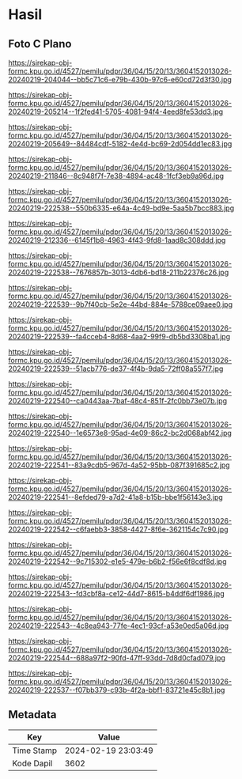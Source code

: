 # Hasil

## Foto C Plano

https://sirekap-obj-formc.kpu.go.id/4527/pemilu/pdpr/36/04/15/20/13/3604152013026-20240219-204044--bb5c71c6-e79b-430b-97c6-e60cd72d3f30.jpg

https://sirekap-obj-formc.kpu.go.id/4527/pemilu/pdpr/36/04/15/20/13/3604152013026-20240219-205214--1f2fed41-5705-4081-94f4-4eed8fe53dd3.jpg

https://sirekap-obj-formc.kpu.go.id/4527/pemilu/pdpr/36/04/15/20/13/3604152013026-20240219-205649--84484cdf-5182-4e4d-bc69-2d054dd1ec83.jpg

https://sirekap-obj-formc.kpu.go.id/4527/pemilu/pdpr/36/04/15/20/13/3604152013026-20240219-211846--8c948f7f-7e38-4894-ac48-1fcf3eb9a96d.jpg

https://sirekap-obj-formc.kpu.go.id/4527/pemilu/pdpr/36/04/15/20/13/3604152013026-20240219-222538--550b6335-e64a-4c49-bd9e-5aa5b7bcc883.jpg

https://sirekap-obj-formc.kpu.go.id/4527/pemilu/pdpr/36/04/15/20/13/3604152013026-20240219-212336--6145f1b8-4963-4f43-9fd8-1aad8c308ddd.jpg

https://sirekap-obj-formc.kpu.go.id/4527/pemilu/pdpr/36/04/15/20/13/3604152013026-20240219-222538--7676857b-3013-4db6-bd18-211b22376c26.jpg

https://sirekap-obj-formc.kpu.go.id/4527/pemilu/pdpr/36/04/15/20/13/3604152013026-20240219-222539--9b7f40cb-5e2e-44bd-884e-5788ce09aee0.jpg

https://sirekap-obj-formc.kpu.go.id/4527/pemilu/pdpr/36/04/15/20/13/3604152013026-20240219-222539--fa4cceb4-8d68-4aa2-99f9-db5bd3308ba1.jpg

https://sirekap-obj-formc.kpu.go.id/4527/pemilu/pdpr/36/04/15/20/13/3604152013026-20240219-222539--51acb776-de37-4f4b-9da5-72ff08a557f7.jpg

https://sirekap-obj-formc.kpu.go.id/4527/pemilu/pdpr/36/04/15/20/13/3604152013026-20240219-222540--ca0443aa-7baf-48c4-851f-2fc0bb73e07b.jpg

https://sirekap-obj-formc.kpu.go.id/4527/pemilu/pdpr/36/04/15/20/13/3604152013026-20240219-222540--1e6573e8-95ad-4e09-86c2-bc2d068abf42.jpg

https://sirekap-obj-formc.kpu.go.id/4527/pemilu/pdpr/36/04/15/20/13/3604152013026-20240219-222541--83a9cdb5-967d-4a52-95bb-087f391685c2.jpg

https://sirekap-obj-formc.kpu.go.id/4527/pemilu/pdpr/36/04/15/20/13/3604152013026-20240219-222541--8efded79-a7d2-41a8-b15b-bbe1f56143e3.jpg

https://sirekap-obj-formc.kpu.go.id/4527/pemilu/pdpr/36/04/15/20/13/3604152013026-20240219-222542--c6faebb3-3858-4427-8f6e-3621154c7c90.jpg

https://sirekap-obj-formc.kpu.go.id/4527/pemilu/pdpr/36/04/15/20/13/3604152013026-20240219-222542--9c715302-e1e5-479e-b6b2-f56e6f8cdf8d.jpg

https://sirekap-obj-formc.kpu.go.id/4527/pemilu/pdpr/36/04/15/20/13/3604152013026-20240219-222543--fd3cbf8a-ce12-44d7-8615-b4ddf6df1986.jpg

https://sirekap-obj-formc.kpu.go.id/4527/pemilu/pdpr/36/04/15/20/13/3604152013026-20240219-222543--4c8ea943-77fe-4ec1-93cf-a53e0ed5a06d.jpg

https://sirekap-obj-formc.kpu.go.id/4527/pemilu/pdpr/36/04/15/20/13/3604152013026-20240219-222544--688a97f2-90fd-47ff-93dd-7d8d0cfad079.jpg

https://sirekap-obj-formc.kpu.go.id/4527/pemilu/pdpr/36/04/15/20/13/3604152013026-20240219-222537--f07bb379-c93b-4f2a-bbf1-83721e45c8b1.jpg


## Metadata

| Key        | Value               |
| ---------- | ------------------- |
| Time Stamp | 2024-02-19 23:03:49 |
| Kode Dapil | 3602                |



